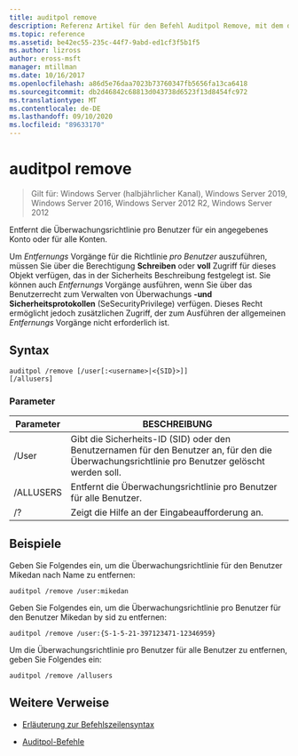 ```yaml
---
title: auditpol remove
description: Referenz Artikel für den Befehl Auditpol Remove, mit dem die Überwachungsrichtlinie pro Benutzer für ein bestimmtes Konto oder für alle Konten entfernt wird.
ms.topic: reference
ms.assetid: be42ec55-235c-44f7-9abd-ed1cf3f5b1f5
ms.author: lizross
author: eross-msft
manager: mtillman
ms.date: 10/16/2017
ms.openlocfilehash: a86d5e76daa7023b73760347fb5656fa13ca6418
ms.sourcegitcommit: db2d46842c68813d043738d6523f13d8454fc972
ms.translationtype: MT
ms.contentlocale: de-DE
ms.lasthandoff: 09/10/2020
ms.locfileid: "89633170"
---
```

# <a name="auditpol-remove"></a>auditpol remove

> Gilt für: Windows Server (halbjährlicher Kanal), Windows Server 2019, Windows Server 2016, Windows Server 2012 R2, Windows Server 2012

Entfernt die Überwachungsrichtlinie pro Benutzer für ein angegebenes Konto oder für alle Konten.

Um *Entfernungs* Vorgänge für die Richtlinie *pro Benutzer* auszuführen, müssen Sie über die Berechtigung **Schreiben** oder **voll** Zugriff für dieses Objekt verfügen, das in der Sicherheits Beschreibung festgelegt ist. Sie können auch *Entfernungs* Vorgänge ausführen, wenn Sie über das Benutzerrecht zum Verwalten von Überwachungs **-und Sicherheitsprotokollen** (SeSecurityPrivilege) verfügen. Dieses Recht ermöglicht jedoch zusätzlichen Zugriff, der zum Ausführen der allgemeinen *Entfernungs* Vorgänge nicht erforderlich ist.

## <a name="syntax"></a>Syntax

```
auditpol /remove [/user[:<username>|<{SID}>]]
[/allusers]
```

### <a name="parameters"></a>Parameter

| Parameter | BESCHREIBUNG |
| ------- | -------- |
| /User | Gibt die Sicherheits-ID (SID) oder den Benutzernamen für den Benutzer an, für den die Überwachungsrichtlinie pro Benutzer gelöscht werden soll. |
| /ALLUSERS | Entfernt die Überwachungsrichtlinie pro Benutzer für alle Benutzer. |
| /? | Zeigt die Hilfe an der Eingabeaufforderung an. |

## <a name="examples"></a>Beispiele

Geben Sie Folgendes ein, um die Überwachungsrichtlinie für den Benutzer Mikedan nach Name zu entfernen:

```
auditpol /remove /user:mikedan
```

Geben Sie Folgendes ein, um die Überwachungsrichtlinie pro Benutzer für den Benutzer Mikedan by sid zu entfernen:

```
auditpol /remove /user:{S-1-5-21-397123471-12346959}
```

Um die Überwachungsrichtlinie pro Benutzer für alle Benutzer zu entfernen, geben Sie Folgendes ein:

```
auditpol /remove /allusers
```

## <a name="additional-references"></a>Weitere Verweise

- [Erläuterung zur Befehlszeilensyntax](command-line-syntax-key.md)

- [Auditpol-Befehle](auditpol.md)
